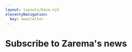 ```yaml
---
layout: layouts/base.njk
eleventyNavigation:
  key: newsletter
---
```

# Subscribe to Zarema's news
